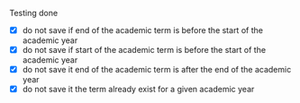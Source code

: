 Testing done

- [x] do not save if end of the academic term is before the start of the academic year
- [x] do not save if start of the academic term is before the start of the academic year
- [x] do not save it end of the academic term is after the end of the academic year
- [x] do not save it the term already exist for a given academic year
